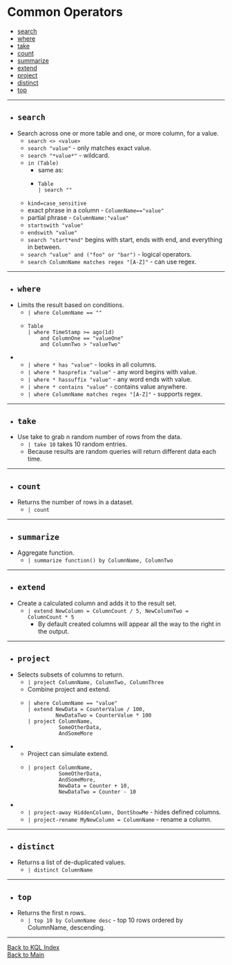 # Common Operators

+ [search](#search)
+ [where](#where)
+ [take](#take)
+ [count](#count)
+ [summarize](#summarize)
+ [extend](#extend)
+ [project](#project)
+ [distinct](#distinct)
+ [top](#top)

---
 
+ ## `search`
+ Search across one or more table and one, or more column, for a value.
  + `search <> <value>`
  + `search "value"` - only matches exact value.
  + `search "*value*"` - wildcard.
  + `in (Table)`
    + same as:
    + ```
      Table
      | search ""
      ```
  + `kind=case_sensitive`
  + exact phrase in a column - `ColumnName=="value"`
  + partial phrase - `ColumnName:"value"`
  + `startswith "value"`
  + `endswith "value"`
  + `search "start*end"` begins with start, ends with end, and everything in between.
  + `search "value" and ("foo" or "bar")` - logical operators.
  + `search ColumnName matches regex "[A-Z]"` - can use regex.

---

+ ## `where`
+ Limits the result based on conditions.
  + `| where ColumnName == ""`
  + ```
    Table
    | where TimeStamp >= ago(1d)
        and ColumnOne == "valueOne"
        and ColumnTwo > "valueTwo"
    ```
+ 
  + `| where * has "value"` - looks in all columns.
  + `| where * hasprefix "value"` - any word begins with value.
  + `| where * hassuffix "value"` - any word ends with value.
  + `| where * contains "value"` - contains value anywhere.
  + `| where ColumnName matches regex "[A-Z]"` - supports regex.

---

+ ## `take`
+ Use take to grab n random number of rows from the data.
  + `| take 10` takes 10 random entries. 
  + Because results are random queries will return different data each time.

---

+ ## `count`
+ Returns the number of rows in a dataset.
    + `| count`

---

+ ## `summarize`
+ Aggregate function.
  + `| summarize function() by ColumnName, ColumnTwo`

---

+ ## `extend`
+ Create a calculated column and adds it to the result set.
  + `| extend NewColumn = ColumnCount / 5, NewColumnTwo = ColumnCount * 5`
    + By default created columns will appear all the way to the right in the output.

---

+ ## `project`
+ Selects subsets of columns to return.
  + `| project ColumnName, ColumnTwo, ColumnThree`
  + Combine project and extend.
  + ```
    | where ColumnName == "value"
    | extend NewData = CounterValue / 100,
             NewDataTwo = CounterValue * 100
    | project ColumnName,
              SomeOtherData,
              AndSomeMore
    ```
+
  + Project can simulate extend.
  + ```
    | project ColumnName,
              SomeOtherData,
              AndSomeMore,
              NewData = Counter + 10,
              NewDataTwo = Counter - 10
    ```
+
  + `| project-away HiddenColumn, DontShowMe` - hides defined columns.
  + `| project-rename MyNewColumn = ColumnName` - rename a column.

---

+ ## `distinct`
+ Returns a list of de-duplicated values.
  + `| distinct ColumnName`

---

+ ## `top`
+ Returns the first n rows.
  + `| top 10 by ColumnName desc` - top 10 rows ordered by ColumnName, descending.

---

[Back to KQL Index](kql-main.md)<br>
[Back to Main](../README.md)